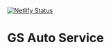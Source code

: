 [![Netlify Status](https://api.netlify.com/api/v1/badges/2de9404b-eaee-492f-81d3-dc0b133a3296/deploy-status)](https://app.netlify.com/sites/gs-auto-service/deploys)
# GS Auto Service
